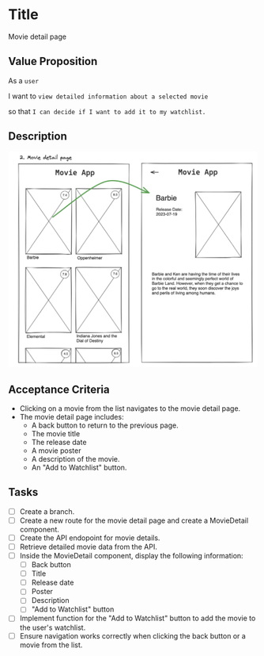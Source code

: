 # Title

Movie detail page

## Value Proposition

As a `user` <br>

I want to `view detailed information about a selected movie` <br>

so that `I can decide if I want to add it to my watchlist.` <br>

## Description

![wireframe](./assets/scribble-movie-detail-page.png)

## Acceptance Criteria

- Clicking on a movie from the list navigates to the movie detail page.
- The movie detail page includes:
  - A back button to return to the previous page.
  - The movie title
  - The release date
  - A movie poster
  - A description of the movie.
  - An "Add to Watchlist" button.

## Tasks

- [ ] Create a branch.
- [ ] Create a new route for the movie detail page and create a MovieDetail component.
- [ ] Create the API endopoint for movie details.
- [ ] Retrieve detailed movie data from the API.
- [ ] Inside the MovieDetail component, display the following information:
  - [ ] Back button
  - [ ] Title
  - [ ] Release date
  - [ ] Poster
  - [ ] Description
  - [ ] "Add to Watchlist" button
- [ ] Implement function for the "Add to Watchlist" button to add the movie to the user's watchlist.
- [ ] Ensure navigation works correctly when clicking the back button or a movie from the list.
